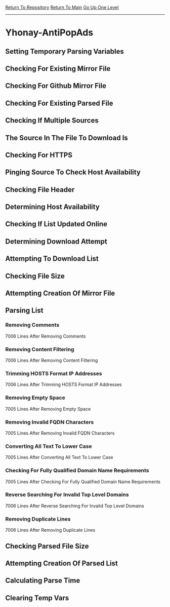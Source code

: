 [Return To Repository](https://github.com/deathbybandaid/piholeparser/)
[Return To Main](https://github.com/deathbybandaid/piholeparser/blob/master/RecentRunLogs/Mainlog.md)
[Go Up One Level](https://github.com/deathbybandaid/piholeparser/blob/master/RecentRunLogs/TopLevelScripts/30-Processing-External-Blacklists.md)
____________________________________
# Yhonay-AntiPopAds
## Setting Temporary Parsing Variables
## Checking For Existing Mirror File
## Checking For Github Mirror File
## Checking For Existing Parsed File
## Checking If Multiple Sources
## The Source In The File To Download Is
## Checking For HTTPS
## Pinging Source To Check Host Availability
## Checking File Header
## Determining Host Availability
## Checking If List Updated Online
## Determining Download Attempt
## Attempting To Download List
## Checking File Size
## Attempting Creation Of Mirror File
## Parsing List
### Removing Comments
7006 Lines After Removing Comments
### Removing Content Filtering
7006 Lines After Removing Content Filtering
### Trimming HOSTS Format IP Addresses
7006 Lines After Trimming HOSTS Format IP Addresses
### Removing Empty Space
7005 Lines After Removing Empty Space
### Removing Invalid FQDN Characters
7005 Lines After Removing Invalid FQDN Characters
### Converting All Text To Lower Case
7005 Lines After Converting All Text To Lower Case
### Checking For Fully Qualified Domain Name Requirements
7005 Lines After Checking For Fully Qualified Domain Name Requirements
### Reverse Searching For Invalid Top Level Domains
7006 Lines After Reverse Searching For Invalid Top Level Domains
### Removing Duplicate Lines
7006 Lines After Removing Duplicate Lines
## Checking Parsed File Size
## Attempting Creation Of Parsed List
## Calculating Parse Time
## Clearing Temp Vars
